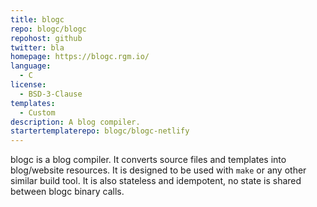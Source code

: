 ```yaml
---
title: blogc
repo: blogc/blogc
repohost: github
twitter: bla
homepage: https://blogc.rgm.io/
language:
  - C
license:
  - BSD-3-Clause
templates:
  - Custom
description: A blog compiler.
startertemplaterepo: blogc/blogc-netlify
---
```


blogc is a blog compiler. It converts source files and templates into blog/website resources. It is designed to be used with `make` or any other similar build tool. It is also stateless and idempotent, no state is shared between blogc binary calls.
